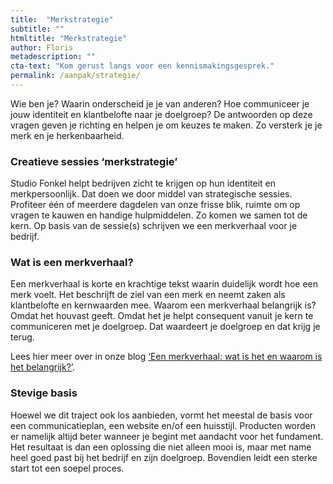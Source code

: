 ```yaml
---
title:  "Merkstrategie"
subtitle: ""
htmltitle: "Merkstrategie"
author: Floris
metadescription: ""
cta-text: "Kom gerust langs voor een kennismakingsgesprek."
permalink: /aanpak/strategie/
---
```


Wie ben je? Waarin onderscheid je je van anderen? Hoe communiceer je jouw identiteit en klantbelofte naar je doelgroep? De antwoorden op deze vragen geven je richting en helpen je om keuzes te maken. Zo versterk je je merk en je herkenbaarheid. 

### Creatieve sessies ‘merkstrategie’
Studio Fonkel helpt bedrijven zicht te krijgen op hun identiteit en merkpersoonlijk. Dat doen we door middel van strategische sessies. Profiteer één of meerdere dagdelen van onze frisse blik, ruimte om op vragen te kauwen en handige hulpmiddelen. Zo komen we samen tot de kern. Op basis van de sessie(s) schrijven we een merkverhaal voor je bedrijf.

### Wat is een merkverhaal?
Een merkverhaal is korte en krachtige tekst waarin duidelijk wordt hoe een merk voelt. Het beschrijft de ziel van een merk en neemt zaken als klantbelofte en kernwaarden mee. Waarom een merkverhaal belangrijk is? Omdat het houvast geeft. Omdat het je helpt consequent vanuit je kern te communiceren met je doelgroep. Dat waardeert je doelgroep en dat krijg je terug.

Lees hier meer over in onze blog <a href="/blogs/Merkverhaal/">‘Een merkverhaal: wat is het en waarom is het belangrijk?’</a>.

### Stevige basis
Hoewel we dit traject ook los aanbieden, vormt het meestal de basis voor een communicatieplan, een website en/of een huisstijl. Producten worden er namelijk altijd beter wanneer je begint met aandacht voor het fundament. Het resultaat is dan een oplossing die niet alleen mooi is, maar met name heel goed past bij het bedrijf en zijn doelgroep. Bovendien leidt een sterke start tot een soepel proces.
